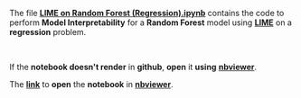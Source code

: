 The file [**LIME on Random Forest (Regression).ipynb**](https://github.com/mohitr7/model-interpretability-for-machine-learning-models/blob/master/lime/regression/LIME%20on%20Random%20Forest%20(Regression).ipynb) contains the code to perform **Model Interpretability** for a **Random Forest** model using [**LIME**](https://github.com/marcotcr/lime) on a **regression** problem.

<br>

If the **notebook doesn't render** in **github**, **open** it **using** [**nbviewer**](https://nbviewer.jupyter.org/).


The [**link**](https://nbviewer.jupyter.org/github/mohitr7/model-interpretability-for-machine-learning-models/blob/master/lime/regression/LIME%20on%20Random%20Forest%20%28Regression%29.ipynb) to **open** the **notebook** in [**nbviewer**](https://nbviewer.jupyter.org/).
